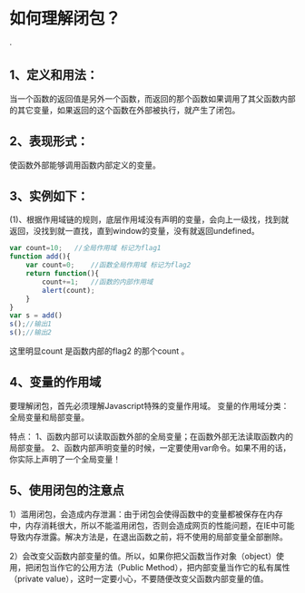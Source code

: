  # 如何理解闭包？
 ·
## 1、定义和用法：
当一个函数的返回值是另外一个函数，而返回的那个函数如果调用了其父函数内部的其它变量，如果返回的这个函数在外部被执行，就产生了闭包。

## 2、表现形式：
使函数外部能够调用函数内部定义的变量。

## 3、实例如下：

(1)、根据作用域链的规则，底层作用域没有声明的变量，会向上一级找，找到就返回，没找到就一直找，直到window的变量，没有就返回undefined。
```js
var count=10;   //全局作用域 标记为flag1
function add(){
    var count=0;    //函数全局作用域 标记为flag2
    return function(){
        count+=1;   //函数的内部作用域
        alert(count);
    }
}
var s = add()
s();//输出1
s();//输出2

```
这里明显count 是函数内部的flag2 的那个count 。

## 4、变量的作用域

要理解闭包，首先必须理解Javascript特殊的变量作用域。
变量的作用域分类：全局变量和局部变量。

特点：
1、函数内部可以读取函数外部的全局变量；在函数外部无法读取函数内的局部变量。
2、函数内部声明变量的时候，一定要使用var命令。如果不用的话，你实际上声明了一个全局变量！

## 5、使用闭包的注意点

1）滥用闭包，会造成内存泄漏：由于闭包会使得函数中的变量都被保存在内存中，内存消耗很大，所以不能滥用闭包，否则会造成网页的性能问题，在IE中可能导致内存泄露。解决方法是，在退出函数之前，将不使用的局部变量全部删除。

2）会改变父函数内部变量的值。所以，如果你把父函数当作对象（object）使用，把闭包当作它的公用方法（Public Method），把内部变量当作它的私有属性（private value），这时一定要小心，不要随便改变父函数内部变量的值。